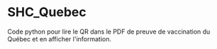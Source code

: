 # SHC_Quebec
Code python pour lire le QR dans le PDF de preuve de vaccination du Québec et en afficher l'information. 
